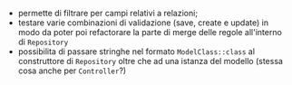 - permette di filtrare per campi relativi a relazioni;
- testare varie combinazioni di validazione (save, create e update) in modo da poter poi refactorare la parte di merge delle regole all'interno di `Repository`
- possibilita di passare stringhe nel formato `ModelClass::class` al construttore di `Repository` oltre che ad una istanza del modello (stessa cosa anche per `Controller`?)
